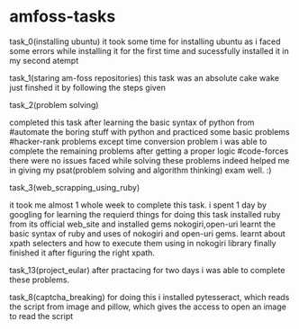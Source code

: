 # amfoss-tasks
task_0(installing ubuntu)
it took some time for installing ubuntu as i faced some errors while installing it for the first time and sucessfully installed it in my second atempt
 
task_1(staring am-foss repositories)
this task was an absolute cake wake just finshed it by following the steps given

task_2(problem solving)

completed this task after learning the basic syntax of python from  #automate the boring stuff with python and practiced some basic problems
#hacker-rank problems
except time conversion problem i was able to complete the remaining problems after getting a proper logic
#code-forces
there were no issues faced while solving these problems indeed helped me in giving my psat(problem solving and algorithm thinking)
exam well. :)

task_3(web_scrapping_using_ruby)

it took me almost 1 whole week to complete this task. i spent 1 day by googling for learning the requierd things for doing this task
installed ruby  from its official web_site and installed gems nokogiri,open-uri learnt the basic syntax of ruby and  uses of nokogiri and open-uri gems. learnt about xpath selecters and how to execute them using in nokogiri library finally finished it after figuring the right xpath.

task_13(project_eular)
after practacing for two days i was able to complete these problems.

task_8(captcha_breaking)
for doing this i installed pytesseract, which reads the script from image and pillow, which gives the access to open an image to read the script

 
